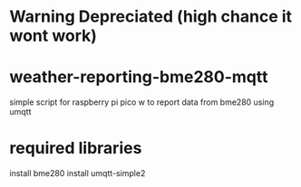 # Warning Depreciated (high chance it wont work)

# weather-reporting-bme280-mqtt
simple script for raspberry pi pico w to report data from bme280 using umqtt

# required libraries
install bme280 
install umqtt-simple2
